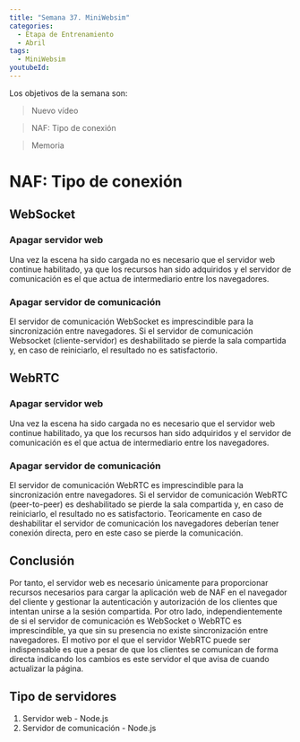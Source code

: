 ```yaml
---
title: "Semana 37. MiniWebsim"
categories:
  - Etapa de Entrenamiento
  - Abril
tags:
  - MiniWebsim
youtubeId: 
---
```


Los objetivos de la semana son:

> Nuevo vídeo 

> NAF: Tipo de conexión 

> Memoria 

# NAF: Tipo de conexión

## WebSocket 

### Apagar servidor web 

Una vez la escena ha sido cargada no es necesario que el servidor web continue habilitado, ya que los recursos han sido adquiridos y el servidor de comunicación es el que actua de intermediario entre los navegadores. 

### Apagar servidor de comunicación

El servidor de comunicación WebSocket es imprescindible para la sincronización entre navegadores. Si el servidor de comunicación Websocket (cliente-servidor) es deshabilitado se pierde la sala compartida y, en caso de reiniciarlo, el resultado no es satisfactorio. 

## WebRTC 

### Apagar servidor web 

Una vez la escena ha sido cargada no es necesario que el servidor web continue habilitado, ya que los recursos han sido adquiridos y el servidor de comunicación es el que actua de intermediario entre los navegadores. 

### Apagar servidor de comunicación

El servidor de comunicación WebRTC es imprescindible para la sincronización entre navegadores. Si el servidor de comunicación WebRTC (peer-to-peer) es deshabilitado se pierde la sala compartida y, en caso de reiniciarlo, el resultado no es satisfactorio. Teoricamente en caso de deshabilitar el servidor de comunicación los navegadores deberían tener conexión directa, pero en este caso se pierde la comunicación.

## Conclusión 

Por tanto, el servidor web es necesario únicamente para proporcionar recursos necesarios para cargar la aplicación web de NAF en el navegador del cliente y gestionar la autenticación y autorización de los clientes que intentan unirse a la sesión compartida. Por otro lado, independientemente de si el servidor de comunicación es WebSocket o WebRTC es imprescindible, ya que sin su presencia no existe sincronización entre navegadores. El motivo por el que el servidor WebRTC puede ser indispensable es que a pesar de que los clientes se comunican de forma directa indicando los cambios es este servidor el que avisa de cuando actualizar la página. 

## Tipo de servidores 

1. Servidor web - Node.js 
2. Servidor de comunicación - Node.js
